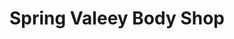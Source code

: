 ---
title: "Spring Valeey Body Shop"
url: /spring-valley/spring-valeey-body-shop/
shop: car repair
---